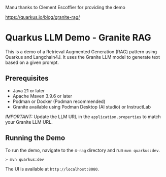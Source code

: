 Manu thanks to Clement Escoffier for providing the demo

https://quarkus.io/blog/granite-rag/

# Quarkus LLM Demo - Granite RAG

This is a demo of a Retrieval Augmented Generation (RAG) pattern using Quarkus and Langchain4J.
It uses the Granite LLM model to generate text based on a given prompt.

## Prerequisites

- Java 21 or later
- Apache Maven 3.9.6 or later
- Podman or Docker (Podman recommended)
- Granite available using Podman Desktop (AI studio) or InstructLab

*IMPORTANT:* Update the LLM URL in the `application.properties` to match your Granite LLM URL.

## Running the Demo

To run the demo, navigate to the `4-rag` directory and run `mvn quarkus:dev`.

```
> mvn quarkus:dev
```

The UI is available at `http://localhost:8080`.